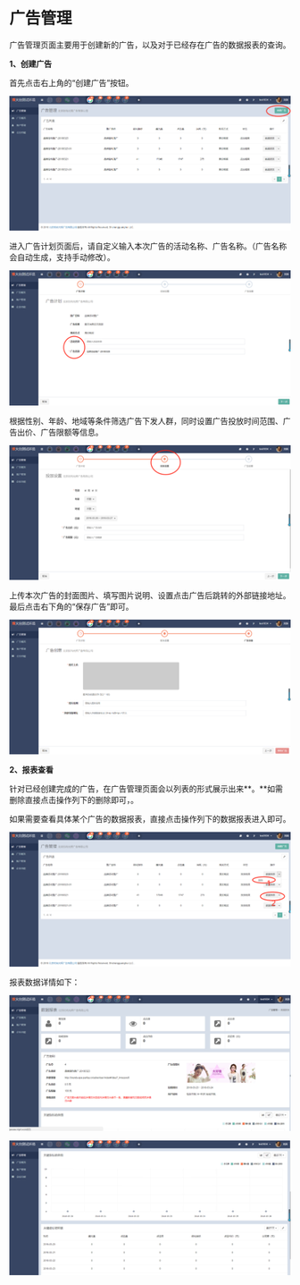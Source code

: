 # 广告管理

广告管理页面主要用于创建新的广告，以及对于已经存在广告的数据报表的查询。

**1、创建广告**

首先点击右上角的“创建广告”按钮。  

![](/assets/1522043667%281%29.jpg)

进入广告计划页面后，请自定义输入本次广告的活动名称、广告名称。（广告名称会自动生成，支持手动修改）。  

![](/assets/1522043743%281%29.jpg)

根据性别、年龄、地域等条件筛选广告下发人群，同时设置广告投放时间范围、广告出价、广告限额等信息。  

![](/assets/1522043929%281%29.jpg)

上传本次广告的封面图片、填写图片说明、设置点击广告后跳转的外部链接地址。最后点击右下角的“保存广告”即可。 
 
![](/assets/1522044808%281%29.jpg)

**2、报表查看**

针对已经创建完成的广告，在广告管理页面会以列表的形式展示出来**。**如需删除直接点击操作列下的删除即可，。

如果需要查看具体某个广告的数据报表，直接点击操作列下的数据报表进入即可。  

![](/assets/1522045136%281%29.jpg)

报表数据详情如下：  

![](/assets/1522050788.jpg)  

![](/assets/1522051066%281%29.jpg)

